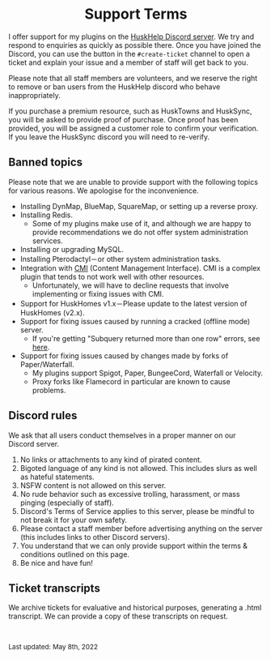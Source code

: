 <h1 style="text-align: center">Support Terms</h1>

I offer support for my plugins on the [HuskHelp Discord server](https://discord.gg/tVYhJfyDWG). We try and respond to enquiries as quickly as possible there.
Once you have joined the Discord, you can use the button in the `#create-ticket` channel to open a ticket and explain your issue and a member of staff will get back to you.

Please note that all staff members are volunteers, and we reserve the right to remove or ban users from the HuskHelp discord who behave inappropriately.

If you purchase a premium resource, such as HuskTowns and HuskSync, you will be asked to provide proof of purchase.
Once proof has been provided, you will be assigned a customer role to confirm your verification. If you leave the HuskSync discord you will need to re-verify.

## <i class="fa-solid fa-ban"></i> Banned topics

Please note that we are unable to provide support with the following topics for various reasons. We apologise for the inconvenience.

<div class="two-column-list">

- Installing DynMap, BlueMap, SquareMap, or setting up a reverse proxy.
- Installing Redis. 
  - Some of my plugins make use of it, and although we are happy to provide recommendations we do not offer system administration services.
- Installing or upgrading MySQL.
- Installing Pterodactyl&#xFF0D;or other system administration tasks.
- Integration with [CMI](https://www.spigotmc.org/resources/cmi.3742/) (Content Management Interface). CMI is a complex plugin that tends to not work well with other resources. 
  - Unfortunately, we will have to decline requests that involve implementing or fixing issues with CMI.
- Support for HuskHomes v1.x&#xFF0D;Please update to the latest version of HuskHomes (v2.x).
- Support for fixing issues caused by running a cracked (offline mode) server. 
  - If you're getting "Subquery returned more than one row" errors, see [here](docs/huskhomes/Setup#sql-error-subquery-returns-multiple-rows).
- Support for fixing issues caused by changes made by forks of Paper/Waterfall. 
  - My plugins support Spigot, Paper, BungeeCord, Waterfall or Velocity. 
  - Proxy forks like Flamecord in particular are known to cause problems.

</div>

## <i class="fa-solid fa-gavel"></i> Discord rules

We ask that all users conduct themselves in a proper manner on our Discord server.

1. No links or attachments to any kind of pirated content.
2. Bigoted language of any kind is not allowed. This includes slurs as well as hateful statements.
3. NSFW content is not allowed on this server.
4. No rude behavior such as excessive trolling, harassment, or mass pinging (especially of staff).
5. Discord's Terms of Service applies to this server, please be mindful to not break it for your own safety.
6. Please contact a staff member before advertising anything on the server (this includes links to other Discord servers).
7. You understand that we can only provide support within the terms & conditions outlined on this page.
8. Be nice and have fun!

## <i class="fa-solid fa-file-lines"></i> Ticket transcripts

We archive tickets for evaluative and historical purposes, generating a .html transcript. We can provide a copy of these transcripts on request.

<br/>

<p style="font-size: small">Last updated: May 8th, 2022</p>